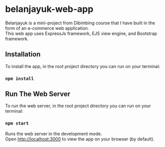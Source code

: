 # belanjayuk-web-app
Belanjayuk is a mini-project from Dibimbing course that I have built in the form of an e-commerce web application.\
This web app uses ExpressJs framework, EJS view engine, and Bootstrap framework.

## Installation

To install the app, in the root project directory you can run on your terminal:

### `npm install`

## Run The Web Server

To run the web server, in the root project directory you can run on your terminal:

### `npm start`

Runs the web server in the development mode.\
Open [http://localhost:3000](http://localhost:3000) to view the app on your browser (by default).